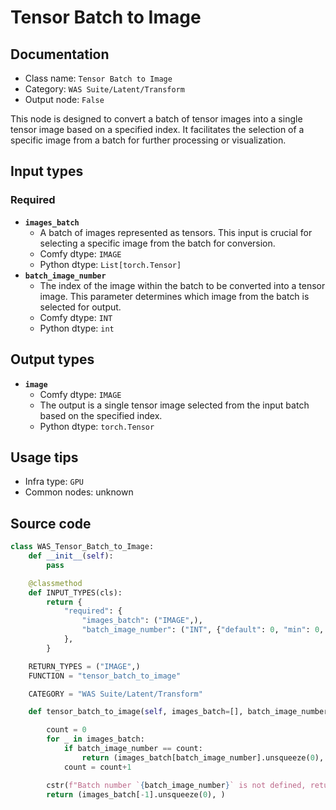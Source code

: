 # Tensor Batch to Image
## Documentation
- Class name: `Tensor Batch to Image`
- Category: `WAS Suite/Latent/Transform`
- Output node: `False`

This node is designed to convert a batch of tensor images into a single tensor image based on a specified index. It facilitates the selection of a specific image from a batch for further processing or visualization.
## Input types
### Required
- **`images_batch`**
    - A batch of images represented as tensors. This input is crucial for selecting a specific image from the batch for conversion.
    - Comfy dtype: `IMAGE`
    - Python dtype: `List[torch.Tensor]`
- **`batch_image_number`**
    - The index of the image within the batch to be converted into a tensor image. This parameter determines which image from the batch is selected for output.
    - Comfy dtype: `INT`
    - Python dtype: `int`
## Output types
- **`image`**
    - Comfy dtype: `IMAGE`
    - The output is a single tensor image selected from the input batch based on the specified index.
    - Python dtype: `torch.Tensor`
## Usage tips
- Infra type: `GPU`
- Common nodes: unknown


## Source code
```python
class WAS_Tensor_Batch_to_Image:
    def __init__(self):
        pass

    @classmethod
    def INPUT_TYPES(cls):
        return {
            "required": {
                "images_batch": ("IMAGE",),
                "batch_image_number": ("INT", {"default": 0, "min": 0, "max": 64, "step": 1}),
            },
        }

    RETURN_TYPES = ("IMAGE",)
    FUNCTION = "tensor_batch_to_image"

    CATEGORY = "WAS Suite/Latent/Transform"

    def tensor_batch_to_image(self, images_batch=[], batch_image_number=0):

        count = 0
        for _ in images_batch:
            if batch_image_number == count:
                return (images_batch[batch_image_number].unsqueeze(0), )
            count = count+1

        cstr(f"Batch number `{batch_image_number}` is not defined, returning last image").error.print()
        return (images_batch[-1].unsqueeze(0), )

```
